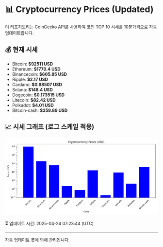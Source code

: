 
# 📊 Cryptocurrency Prices (Updated)

이 리포지토리는 CoinGecko API를 사용하여 코인 TOP 10 시세를 10분가격으로 자동 업데이트합니다.

## 💰 현재 시세
- Bitcoin: **$92511 USD**
- Ethereum: **$1770.4 USD**
- Binancecoin: **$605.85 USD**
- Ripple: **$2.17 USD**
- Cardano: **$0.68507 USD**
- Solana: **$148.4 USD**
- Dogecoin: **$0.173515 USD**
- Litecoin: **$82.42 USD**
- Polkadot: **$4.01 USD**
- Bitcoin-cash: **$359.89 USD**

## 📈 시세 그래프 (로그 스케일 적용)
![Crypto Prices](crypto_prices.png)

⏳ 업데이트 시간: 2025-04-24 07:23:44 (UTC)

---
자동 업데이트 봇에 의해 관리됩니다.
